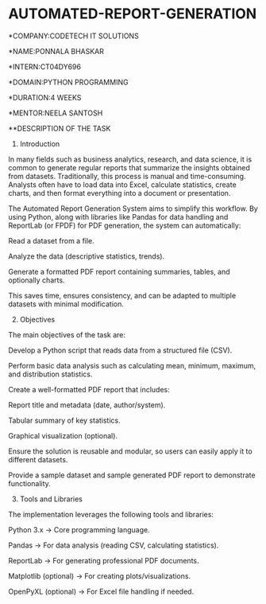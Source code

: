 # AUTOMATED-REPORT-GENERATION

*COMPANY:CODETECH IT SOLUTIONS

*NAME:PONNALA BHASKAR

*INTERN:CT04DY696

*DOMAIN:PYTHON PROGRAMMING

*DURATION:4 WEEKS

*MENTOR:NEELA SANTOSH

**DESCRIPTION OF THE TASK

1. Introduction

In many fields such as business analytics, research, and data science, it is common to generate regular reports that summarize the insights obtained from datasets. Traditionally, this process is manual and time-consuming. Analysts often have to load data into Excel, calculate statistics, create charts, and then format everything into a document or presentation.

The Automated Report Generation System aims to simplify this workflow. By using Python, along with libraries like Pandas for data handling and ReportLab (or FPDF) for PDF generation, the system can automatically:

Read a dataset from a file.

Analyze the data (descriptive statistics, trends).

Generate a formatted PDF report containing summaries, tables, and optionally charts.

This saves time, ensures consistency, and can be adapted to multiple datasets with minimal modification.

2. Objectives

The main objectives of the task are:

Develop a Python script that reads data from a structured file (CSV).

Perform basic data analysis such as calculating mean, minimum, maximum, and distribution statistics.

Create a well-formatted PDF report that includes:

Report title and metadata (date, author/system).

Tabular summary of key statistics.

Graphical visualization (optional).

Ensure the solution is reusable and modular, so users can easily apply it to different datasets.

Provide a sample dataset and sample generated PDF report to demonstrate functionality.

3. Tools and Libraries

The implementation leverages the following tools and libraries:

Python 3.x → Core programming language.

Pandas → For data analysis (reading CSV, calculating statistics).

ReportLab → For generating professional PDF documents.

Matplotlib (optional) → For creating plots/visualizations.

OpenPyXL (optional) → For Excel file handling if needed.





